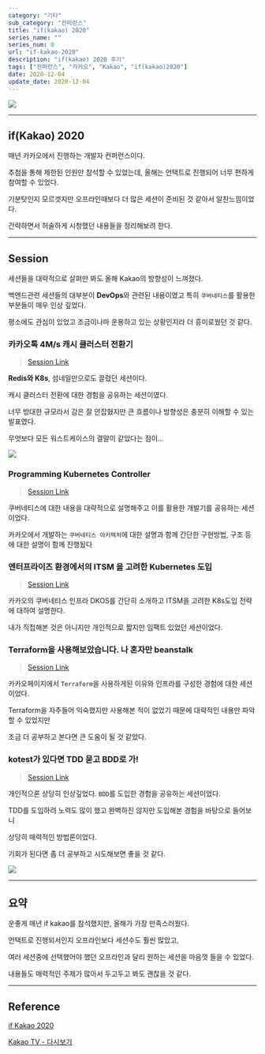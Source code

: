 ```yaml
---
category: "기타"
sub_category: "컨퍼런스"
title: "if(kakao) 2020"
series_name: ""
series_num: 0
url: "if-kakao-2020"
description: "if(kakao) 2020 후기"
tags: ["컨퍼런스", "카카오", "Kakao", "if(kakao)2020"]
date: 2020-12-04
update_date: 2020-12-04
---
```


![](https://www.notion.so/image/https%3A%2F%2Fs3-us-west-2.amazonaws.com%2Fsecure.notion-static.com%2F3cfa6ee9-8067-4167-a089-76bad7d2b1fa%2Fimg_sns.jpg?table=block&id=10339ff6-a624-428d-b04d-20ef9e27455a&width=2580&userId=038a9d8a-4e75-4deb-a374-ed6ff93980c6&cache=v2)

***

## if(Kakao) 2020

매년 카카오에서 진행하는 개발자 컨퍼런스이다.

추첨을 통해 제한된 인원만 참석할 수 있었는데, 올해는 언택트로 진행되어 너무 편하게 참여할 수 있었다.

기분탓인지 모르겟지만 오프라인때보다 더 많은 세션이 준비된 것 같아서 알찬느낌이었다.

간략하면서 허술하게 시청했던 내용들을 정리해보려 한다.

***

## Session

세션들을 대략적으로 살펴만 봐도 올해 Kakao의 방향성이 느껴졌다.

백엔드관련 세션들의 대부분이 **DevOps**와 관련된 내용이였고 특히 `쿠버네티스`를 활용한 부분들이 매우 인상 깊었다.

평소에도 관심이 있었고 조금이나마 운용하고 있는 상황인지라 더 흥미로웠던 것 같다.

### 카카오톡 4M/s 캐시 클러스터 전환기

> [Session Link](https://tv.kakao.com/embed/player/cliplink/414132080?service=kakao_tv&section=channel&profile=HIGH&wmode=transparent&popup=1&autoplay=1) 

**Redis와 K8s**, 섬네일만으로도 끌렸던 세션이다. 

캐시 클러스터 전환에 대한 경험을 공유하는 세션이였다.

너무 방대한 규모라서 감은 잘 안잡혔지만 큰 흐름이나 방향성은 충분히 이해할 수 있는 발표였다.

무엇보다 모든 워스트케이스의 결말이 같았다는 점이...

![](https://www.notion.so/image/https%3A%2F%2Fs3-us-west-2.amazonaws.com%2Fsecure.notion-static.com%2F47282dcc-4a5f-4c44-a2ce-88d1cc08df2e%2F_2020-12-01__9.34.34.png?table=block&id=562a6f2d-2ad5-4c23-bca1-77bb2cce45f4&width=2580&userId=038a9d8a-4e75-4deb-a374-ed6ff93980c6&cache=v2)

### Programming Kubernetes Controller

> [Session Link](https://tv.kakao.com/embed/player/cliplink/414072325?service=kakao_tv&section=channel&profile=HIGH&wmode=transparent&popup=1&autoplay=1)

쿠버네티스에 대한 내용을 대략적으로 설명해주고 이를 활용한 개발기를 공유하는 세션이었다.

카카오에서 개발하는 `쿠버네티스 아키텍처`에 대한 설명과 함께 간단한 구현방법, 구조 등에 대한 설명이 함께 진행됬다

### 엔터프라이즈 환경에서의 ITSM 을 고려한 Kubernetes 도입

> [Session Link](https://tv.kakao.com/embed/player/cliplink/414072321?service=kakao_tv&section=channel&profile=HIGH&wmode=transparent&popup=1&autoplay=1)

카카오의 쿠버네티스 인프라 DKOS를 간단히 소개하고 ITSM을 고려한 K8s도입 전략에 대하여 설명한다.

내가 직접해본 것은 아니지만 개인적으로 짧지만 임팩트 있었던 세션이었다.

### Terraform을 사용해보았습니다. 나 혼자만 beanstalk

> [Session Link](https://tv.kakao.com/embed/player/cliplink/414072246?service=kakao_tv&section=channel&profile=HIGH&wmode=transparent&popup=1&autoplay=1)

카카오페이지에서 `Terraform`을 사용하게된 이유와 인프라를 구성한 경험에 대한 세션이었다.

Terraform을 자주들어 익숙했지만 사용해본 적이 없었기 때문에 대략적인 내용만 파악할 수 있었지만

조금 더 공부하고 본다면 큰 도움이 될 것 같았다.

### kotest가 있다면 TDD 묻고 BDD로 가!

> [Session Link](https://tv.kakao.com/embed/player/cliplink/414004682?service=kakao_tv&section=channel&profile=HIGH&wmode=transparent&popup=1&autoplay=1)

개인적으론 상당히 인상깊었다. `BDD`를 도입한 경험을 공유하는 세션이었다. 

TDD를 도입하려 노력도 많이 했고 완벽하진 않지만 도입해본 경험을 바탕으로 들어보니

상당히 매력적인 방법론이었다.

기회가 된다면 좀 더 공부하고 시도해보면 좋을 것 같다.

![](https://www.notion.so/image/https%3A%2F%2Fs3-us-west-2.amazonaws.com%2Fsecure.notion-static.com%2Fc1ee0115-ecf4-4831-b63a-8767ace94a2f%2F_2020-12-04__4.50.32.png?table=block&id=2de0a46f-73ce-4276-a6f1-43476991385f&width=2580&userId=038a9d8a-4e75-4deb-a374-ed6ff93980c6&cache=v2)

***

## 요약

운좋게 매년 if kakao를 참석했지만, 올해가 가장 만족스러웠다.

언택트로 진행되서인지 오프라인보다 세션수도 훨씬 많았고,

여러 세션중에 선택했어야 했던 오프라인과 달리 원하는 세션을 마음껏 들을 수 있었다.

내용들도 매력적인 주제가 많아서 두고두고 봐도 괜찮을 것 같다.

***

## Reference

<span class="reference">

[if Kakao 2020](https://if.kakao.com)

[Kakao TV - 다시보기](https://tv.kakao.com/channel/3693125/video)

</span>
